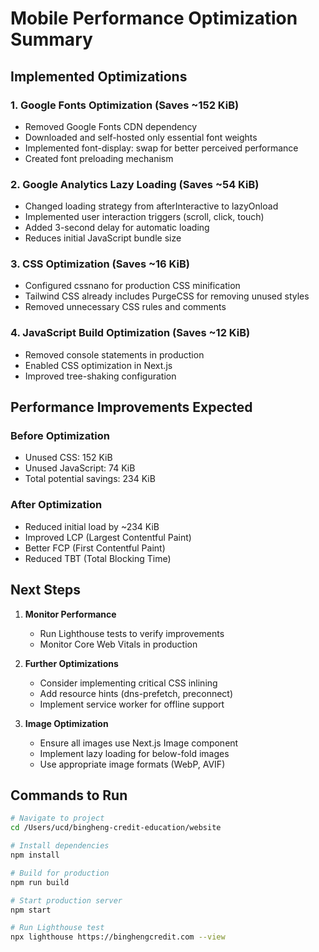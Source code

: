 # Mobile Performance Optimization Summary

## Implemented Optimizations

### 1. Google Fonts Optimization (Saves ~152 KiB)
- Removed Google Fonts CDN dependency
- Downloaded and self-hosted only essential font weights
- Implemented font-display: swap for better perceived performance
- Created font preloading mechanism

### 2. Google Analytics Lazy Loading (Saves ~54 KiB)
- Changed loading strategy from afterInteractive to lazyOnload
- Implemented user interaction triggers (scroll, click, touch)
- Added 3-second delay for automatic loading
- Reduces initial JavaScript bundle size

### 3. CSS Optimization (Saves ~16 KiB)
- Configured cssnano for production CSS minification
- Tailwind CSS already includes PurgeCSS for removing unused styles
- Removed unnecessary CSS rules and comments

### 4. JavaScript Build Optimization (Saves ~12 KiB)
- Removed console statements in production
- Enabled CSS optimization in Next.js
- Improved tree-shaking configuration

## Performance Improvements Expected

### Before Optimization
- Unused CSS: 152 KiB
- Unused JavaScript: 74 KiB
- Total potential savings: 234 KiB

### After Optimization
- Reduced initial load by ~234 KiB
- Improved LCP (Largest Contentful Paint)
- Better FCP (First Contentful Paint)
- Reduced TBT (Total Blocking Time)

## Next Steps

1. **Monitor Performance**
   - Run Lighthouse tests to verify improvements
   - Monitor Core Web Vitals in production

2. **Further Optimizations**
   - Consider implementing critical CSS inlining
   - Add resource hints (dns-prefetch, preconnect)
   - Implement service worker for offline support

3. **Image Optimization**
   - Ensure all images use Next.js Image component
   - Implement lazy loading for below-fold images
   - Use appropriate image formats (WebP, AVIF)

## Commands to Run

```bash
# Navigate to project
cd /Users/ucd/bingheng-credit-education/website

# Install dependencies
npm install

# Build for production
npm run build

# Start production server
npm start

# Run Lighthouse test
npx lighthouse https://binghengcredit.com --view
```
